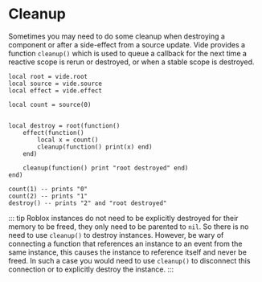 # Cleanup

Sometimes you may need to do some cleanup when destroying a component or after
a side-effect from a source update. Vide provides a function `cleanup()` which
is used to queue a callback for the next time a reactive scope is rerun or
destroyed, or when a stable scope is destroyed.

```luau
local root = vide.root
local source = vide.source
local effect = vide.effect

local count = source(0)


local destroy = root(function()
    effect(function()
        local x = count()
        cleanup(function() print(x) end)
    end)

    cleanup(function() print "root destroyed" end)
end)

count(1) -- prints "0"
count(2) -- prints "1"
destroy() -- prints "2" and "root destroyed"
```

::: tip
Roblox instances do not need to be explicitly destroyed for their
memory to be freed, they only need to be parented to `nil`. So there is no
need to use `cleanup()` to destroy instances. However, be wary of connecting
a function that references an instance to an event from the same instance,
this causes the instance to reference itself and never be freed. In such a case
you would need to use `cleanup()` to disconnect this connection or to explicitly
destroy the instance.
:::
